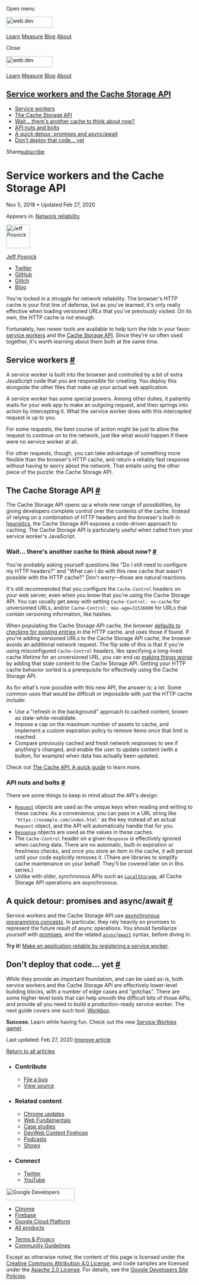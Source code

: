<span class="w-tooltip w-tooltip--left">Open menu</span>

<a href="/" class="gc-analytics-event header-default__logo-link"><img src="/images/lockup.svg" alt="web.dev" class="header-default__logo" width="125" height="30" /></a>

<a href="/learn/" class="gc-analytics-event header-default__link">Learn</a> <a href="/measure/" class="gc-analytics-event header-default__link">Measure</a> <a href="/blog/" class="gc-analytics-event header-default__link">Blog</a> <a href="/about/" class="gc-analytics-event header-default__link">About</a>

<span class="w-tooltip">Close</span>

<a href="/" class="gc-analytics-event"><img src="/images/lockup.svg" alt="web.dev" class="drawer-default__logo" width="125" height="30" /></a>

<a href="/learn/" class="gc-analytics-event drawer-default__link">Learn</a> <a href="/measure/" class="gc-analytics-event drawer-default__link">Measure</a> <a href="/blog/" class="gc-analytics-event drawer-default__link">Blog</a> <a href="/about/" class="gc-analytics-event drawer-default__link">About</a>

<a href="#service-workers-and-the-cache-storage-api" class="w-toc__header--link">Service workers and the Cache Storage API</a>
------------------------------------------------------------------------------------------------------------------------------

-   [Service workers](#service-workers)
-   [The Cache Storage API](#the-cache-storage-api)
-   [Wait… there's another cache to think about now?](#wait...-there's-another-cache-to-think-about-now)
-   [API nuts and bolts](#api-nuts-and-bolts)
-   [A quick detour: promises and async/await](#a-quick-detour:-promises-and-asyncawait)
-   [Don't deploy that code… yet](#don't-deploy-that-code...-yet)

Share<a href="/newsletter/" class="gc-analytics-event w-actions__fab w-actions__fab--subscribe"><span>subscribe</span></a>

Service workers and the Cache Storage API
=========================================

Nov 5, 2018 <span class="w-author__separator">•</span> Updated Feb 27, 2020

<span class="w-post-signpost__title">Appears in:</span> <a href="/reliable" class="w-post-signpost__link">Network reliability</a>

[<img src="https://web-dev.imgix.net/image/admin/uskKSRCW1HyOTCjtdMdo.jpg?auto=format&amp;fit=crop&amp;h=64&amp;w=64" alt="Jeff Posnick" class="w-author__image" sizes="(min-width: 64px) 64px, calc(100vw - 48px)" srcset="https://web-dev.imgix.net/image/admin/uskKSRCW1HyOTCjtdMdo.jpg?fit=crop&amp;h=64&amp;w=64&amp;auto=format&amp;dpr=1&amp;q=75, https://web-dev.imgix.net/image/admin/uskKSRCW1HyOTCjtdMdo.jpg?fit=crop&amp;h=64&amp;w=64&amp;auto=format&amp;dpr=2&amp;q=50 2x, https://web-dev.imgix.net/image/admin/uskKSRCW1HyOTCjtdMdo.jpg?fit=crop&amp;h=64&amp;w=64&amp;auto=format&amp;dpr=3&amp;q=35 3x, https://web-dev.imgix.net/image/admin/uskKSRCW1HyOTCjtdMdo.jpg?fit=crop&amp;h=64&amp;w=64&amp;auto=format&amp;dpr=4&amp;q=23 4x, https://web-dev.imgix.net/image/admin/uskKSRCW1HyOTCjtdMdo.jpg?fit=crop&amp;h=64&amp;w=64&amp;auto=format&amp;dpr=5&amp;q=20 5x" width="64" height="64" />](/authors/jeffposnick/)

<a href="/authors/jeffposnick/" class="w-author__name-link">Jeff Posnick</a>

-   <a href="https://twitter.com/jeffposnick" class="w-author__link">Twitter</a>
-   <a href="https://github.com/jeffposnick" class="w-author__link">GitHub</a>
-   <a href="https://glitch.com/@jeffposnick" class="w-author__link">Glitch</a>
-   <a href="https://twitter.com/jeffposnick" class="w-author__link">Blog</a>

You're locked in a struggle for network reliability. The browser's HTTP cache is your first line of defense, but as you've learned, it's only really effective when loading versioned URLs that you've previously visited. On its own, the HTTP cache is not enough.

Fortunately, two newer tools are available to help turn the tide in your favor: [service workers](https://developer.mozilla.org/en-US/docs/Web/API/Service_Worker_API) and the [Cache Storage API](https://developer.mozilla.org/en-US/docs/Web/API/CacheStorage). Since they're so often used together, it's worth learning about them both at the same time.

Service workers <a href="#service-workers" class="w-headline-link">#</a>
------------------------------------------------------------------------

A service worker is built into the browser and controlled by a bit of extra JavaScript code that you are responsible for creating. You deploy this alongside the other files that make up your actual web application.

A service worker has some special powers. Among other duties, it patiently waits for your web app to make an outgoing request, and then springs into action by intercepting it. What the service worker does with this intercepted request is up to you.

For some requests, the best course of action might be just to allow the request to continue on to the network, just like what would happen if there were no service worker at all.

For other requests, though, you can take advantage of something more flexible than the browser's HTTP cache, and return a reliably fast response without having to worry about the network. That entails using the other piece of the puzzle: the Cache Storage API.

The Cache Storage API <a href="#the-cache-storage-api" class="w-headline-link">#</a>
------------------------------------------------------------------------------------

The Cache Storage API opens up a whole new range of possibilities, by giving developers complete control over the contents of the cache. Instead of relying on a combination of HTTP headers and the browser's built-in [heuristics](https://httpwg.org/specs/rfc7234.html#heuristic.freshness), the Cache Storage API exposes a code-driven approach to caching. The Cache Storage API is particularly useful when called from your service worker's JavaScript.

### Wait… there's another cache to think about now? <a href="#wait...-there&#39;s-another-cache-to-think-about-now" class="w-headline-link">#</a>

You're probably asking yourself questions like "Do I still need to configure my HTTP headers?" and "What can I do with this new cache that wasn't possible with the HTTP cache?" Don't worry—those are natural reactions.

It's still recommended that you configure the `Cache-Control` headers on your web server, even when you know that you're using the Cache Storage API. You can usually get away with setting `Cache-Control: no-cache` for unversioned URLs, and/or `Cache-Control: max-age=31536000` for URLs that contain versioning information, like hashes.

When populating the Cache Storage API cache, the browser [defaults to checking for existing entries](https://jakearchibald.com/2016/caching-best-practices/#the-service-worker-the-http-cache-play-well-together-dont-make-them-fight) in the HTTP cache, and uses those if found. If you're adding versioned URLs to the Cache Storage API cache, the browser avoids an additional network request. The flip side of this is that if you're using misconfigured `Cache-Control` headers, like specifying a long-lived cache lifetime for an unversioned URL, you can end up [making things worse](https://jakearchibald.com/2016/caching-best-practices/#a-service-worker-can-extend-the-life-of-these-bugs) by adding that stale content to the Cache Storage API. Getting your HTTP cache behavior sorted is a prerequisite for effectively using the Cache Storage API.

As for what's now possible with this new API, the answer is: a lot. Some common uses that would be difficult or impossible with just the HTTP cache include:

-   Use a "refresh in the background" approach to cached content, known as stale-while-revalidate.
-   Impose a cap on the maximum number of assets to cache, and implement a custom expiration policy to remove items once that limit is reached.
-   Compare previously cached and fresh network responses to see if anything's changed, and enable the user to update content (with a button, for example) when data has actually been updated.

Check out [The Cache API: A quick guide](/cache-api-quick-guide/) to learn more.

### API nuts and bolts <a href="#api-nuts-and-bolts" class="w-headline-link">#</a>

There are some things to keep in mind about the API's design:

-   [`Request`](https://developer.mozilla.org/en-US/docs/Web/API/Request) objects are used as the unique keys when reading and writing to these caches. As a convenience, you can pass in a URL string like `'https://example.com/index.html'` as the key instead of an actual `Request` object, and the API will automatically handle that for you.
-   [`Response`](https://developer.mozilla.org/en-US/docs/Web/API/Response) objects are used as the values in these caches.
-   The `Cache-Control` header on a given `Response` is effectively ignored when caching data. There are no automatic, built-in expiration or freshness checks, and once you store an item in the cache, it will persist until your code explicitly removes it. (There are libraries to simplify cache maintenance on your behalf. They'll be covered later on in this series.)
-   Unlike with older, synchronous APIs such as [`LocalStorage`](https://developer.mozilla.org/en-US/docs/Web/API/Storage/LocalStorage), all Cache Storage API operations are asynchronous.

A quick detour: promises and async/await <a href="#a-quick-detour:-promises-and-asyncawait" class="w-headline-link">#</a>
-------------------------------------------------------------------------------------------------------------------------

Service workers and the Cache Storage API use [asynchronous programming concepts](https://en.wikipedia.org/wiki/Asynchrony_(computer_programming)). In particular, they rely heavily on promises to represent the future result of async operations. You should familiarize yourself with [promises](https://developer.mozilla.org/en-US/docs/Web/JavaScript/Reference/Global_Objects/Promise), and the related [`async`](https://developer.mozilla.org/en-US/docs/Web/JavaScript/Reference/Statements/async_function)/[`await`](https://developer.mozilla.org/en-US/docs/Web/JavaScript/Reference/Operators/await) syntax, before diving in.

**Try it**! [Make an application reliable by registering a service worker](/codelab-service-workers).

Don't deploy that code… yet <a href="#don&#39;t-deploy-that-code...-yet" class="w-headline-link">#</a>
------------------------------------------------------------------------------------------------------

While they provide an important foundation, and can be used as-is, both service workers and the Cache Storage API are effectively lower-level building blocks, with a number of edge cases and "gotchas". There are some higher-level tools that can help smooth the difficult bits of those APIs, and provide all you need to build a production-ready service worker. The next guide covers one such tool: [Workbox](https://developers.google.com/web/tools/workbox/).

**Success**: Learn while having fun. Check out the new [Service Workies game!](https://serviceworkies.com/).

<span class="w-mr--sm">Last updated: Feb 27, 2020 </span>[Improve article](https://github.com/GoogleChrome/web.dev/blob/master/src/site/content/en/reliable/service-workers-cache-storage/index.md)

<a href="/reliable" class="gc-analytics-event w-article-navigation__link w-article-navigation__link--back w-article-navigation__link--single">Return to all articles</a>

-   ### Contribute

    -   <a href="https://github.com/GoogleChrome/web.dev/issues/new?assignees=&amp;labels=bug&amp;template=bug_report.md&amp;title=" class="w-footer__linkbox-link">File a bug</a>
    -   <a href="https://github.com/googlechrome/web.dev" class="w-footer__linkbox-link">View source</a>

-   ### Related content

    -   <a href="https://blog.chromium.org/" class="w-footer__linkbox-link">Chrome updates</a>
    -   <a href="https://developers.google.com/web/" class="w-footer__linkbox-link">Web Fundamentals</a>
    -   <a href="https://developers.google.com/web/showcase/" class="w-footer__linkbox-link">Case studies</a>
    -   <a href="https://devwebfeed.appspot.com/" class="w-footer__linkbox-link">DevWeb Content Firehose</a>
    -   <a href="/podcasts/" class="w-footer__linkbox-link">Podcasts</a>
    -   <a href="/shows/" class="w-footer__linkbox-link">Shows</a>

-   ### Connect

    -   <a href="https://www.twitter.com/ChromiumDev" class="w-footer__linkbox-link">Twitter</a>
    -   <a href="https://www.youtube.com/user/ChromeDevelopers" class="w-footer__linkbox-link">YouTube</a>

<a href="https://developers.google.com/" class="w-footer__utility-logo-link"><img src="/images/lockup-color.png" alt="Google Developers" class="w-footer__utility-logo" width="185" height="33" /></a>

-   <a href="https://developer.chrome.com/" class="w-footer__utility-link">Chrome</a>
-   <a href="https://firebase.google.com/" class="w-footer__utility-link">Firebase</a>
-   <a href="https://cloud.google.com/" class="w-footer__utility-link">Google Cloud Platform</a>
-   <a href="https://developers.google.com/products" class="w-footer__utility-link">All products</a>

<!-- -->

-   <a href="https://policies.google.com/" class="w-footer__utility-link">Terms &amp; Privacy</a>
-   <a href="/community-guidelines/" class="w-footer__utility-link">Community Guidelines</a>

Except as otherwise noted, the content of this page is licensed under the [Creative Commons Attribution 4.0 License](https://creativecommons.org/licenses/by/4.0/), and code samples are licensed under the [Apache 2.0 License](https://www.apache.org/licenses/LICENSE-2.0). For details, see the [Google Developers Site Policies](https://developers.google.com/terms/site-policies).
